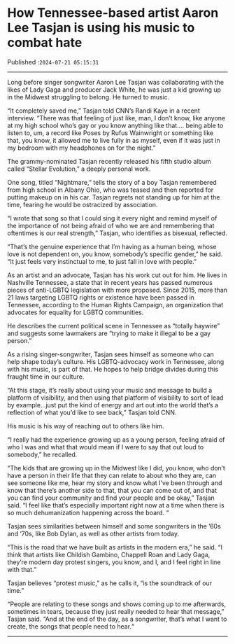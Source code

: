 # How Tennessee-based artist Aaron Lee Tasjan is using his music to combat hate

Published :`2024-07-21 05:15:31`

---

Long before singer songwriter Aaron Lee Tasjan was collaborating with the likes of Lady Gaga and producer Jack White, he was just a kid growing up in the Midwest struggling to belong. He turned to music.

“It completely saved me,” Tasjan told CNN’s Randi Kaye in a recent interview. “There was that feeling of just like, man, I don’t know, like anyone at my high school who’s gay or you know anything like that…. being able to listen to, um, a record like Poses by Rufus Wainwright or something like that, you know, it allowed me to live fully in as myself, even if it was just in my bedroom with my headphones on for the night.”

The grammy-nominated Tasjan recently released his fifth studio album called “Stellar Evolution,” a deeply personal work.

One song, titled “Nightmare,” tells the story of a boy Tasjan remembered from high school in Albany Ohio, who was teased and then reported for putting makeup on in his car. Tasjan regrets not standing up for him at the time, fearing he would be ostracized by association.

“I wrote that song so that I could sing it every night and remind myself of the importance of not being afraid of who we are and remembering that oftentimes is our real strength,” Tasjan, who identifies as bisexual, reflected.

“That’s the genuine experience that I’m having as a human being, whose love is not dependent on, you know, somebody’s specific gender,” he said. “It just feels very instinctual to me, to just fall in love with people.”

As an artist and an advocate, Tasjan has his work cut out for him. He lives in Nashville Tennessee, a state that in recent years has passed numerous pieces of anti-LGBTQ legislation with more proposed. Since 2015, more than 21 laws targeting LGBTQ rights or existence have been passed in Tennessee, according to the Human Rights Campaign, an organization that advocates for equality for LGBTQ communities.

He describes the current political scene in Tennessee as “totally haywire” and suggests some lawmakers are “trying to make it illegal to be a gay person.”

As a rising singer-songwriter, Tasjan sees himself as someone who can help shape today’s culture. His LGBTQ-advocacy work in Tennessee, along with his music, is part of that. He hopes to help bridge divides during this fraught time in our culture.

“At this stage, it’s really about using your music and message to build a platform of visibility, and then using that platform of visibility to sort of lead by example…just put the kind of energy and art out into the world that’s a reflection of what you’d like to see back,” Tasjan told CNN.

His music is his way of reaching out to others like him.

“I really had the experience growing up as a young person, feeling afraid of who I was and what that would mean if I were to say that out loud to somebody,” he recalled.

“The kids that are growing up in the Midwest like I did, you know, who don’t have a person in their life that they can relate to about who they are, can see someone like me, hear my story and know what I’ve been through and know that there’s another side to that, that you can come out of, and that you can find your community and find your people and be okay,” Tasjan said. “I feel like that’s especially important right now at a time when there is so much dehumanization happening across the board. “

Tasjan sees similarities between himself and some songwriters in the ’60s and ‘70s, like Bob Dylan, as well as other artists from today.

“This is the road that we have built as artists in the modern era,” he said. “I think that artists like Childish Gambino, Chappell Roan and Lady Gaga, they’re modern day protest singers, you know, and I, and I feel right in line with that.”

Tasjan believes “protest music,” as he calls it, “is the soundtrack of our time.”

“People are relating to these songs and shows coming up to me afterwards, sometimes in tears, because they just really needed to hear that message,” Tasjan said. “And at the end of the day, as a songwriter, that’s what I want to create, the songs that people need to hear.“

---

